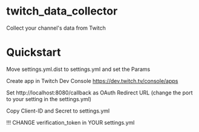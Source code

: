 # twitch_data_collector
Collect your channel's data from Twitch

# Quickstart

Move settings.yml.dist to settings.yml and set the Params

Create app in Twitch Dev Console
https://dev.twitch.tv/console/apps

Set http://localhost:8080/callback as OAuth Redirect URL (change the port to your setting in the settings.yml)

Copy Client-ID and Secret to settings.yml

!!! CHANGE verification_token in YOUR settings.yml
